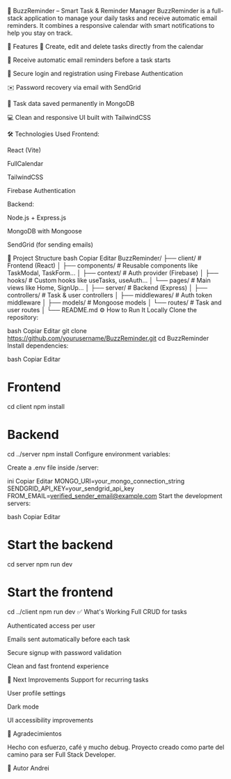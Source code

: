 🧠 BuzzReminder – Smart Task & Reminder Manager
BuzzReminder is a full-stack application to manage your daily tasks and receive automatic email reminders. It combines a responsive calendar with smart notifications to help you stay on track.

🚀 Features
📆 Create, edit and delete tasks directly from the calendar

🔔 Receive automatic email reminders before a task starts

🔐 Secure login and registration using Firebase Authentication

✉️ Password recovery via email with SendGrid

📂 Task data saved permanently in MongoDB

💻 Clean and responsive UI built with TailwindCSS

🛠️ Technologies Used
Frontend:

React (Vite)

FullCalendar

TailwindCSS

Firebase Authentication

Backend:

Node.js + Express.js

MongoDB with Mongoose

SendGrid (for sending emails)

📁 Project Structure
bash
Copiar
Editar
BuzzReminder/
├── client/         # Frontend (React)
│   ├── components/       # Reusable components like TaskModal, TaskForm...
│   ├── context/          # Auth provider (Firebase)
│   ├── hooks/            # Custom hooks like useTasks, useAuth...
│   └── pages/            # Main views like Home, SignUp...
│
├── server/         # Backend (Express)
│   ├── controllers/      # Task & user controllers
│   ├── middlewares/      # Auth token middleware
│   ├── models/           # Mongoose models
│   └── routes/           # Task and user routes
│
└── README.md
⚙️ How to Run It Locally
Clone the repository:

bash
Copiar
Editar
git clone https://github.com/yourusername/BuzzReminder.git
cd BuzzReminder
Install dependencies:

bash
Copiar
Editar
# Frontend
cd client
npm install

# Backend
cd ../server
npm install
Configure environment variables:

Create a .env file inside /server:

ini
Copiar
Editar
MONGO_URI=your_mongo_connection_string
SENDGRID_API_KEY=your_sendgrid_api_key
FROM_EMAIL=verified_sender_email@example.com
Start the development servers:

bash
Copiar
Editar
# Start the backend
cd server
npm run dev

# Start the frontend
cd ../client
npm run dev
✅ What's Working
Full CRUD for tasks

Authenticated access per user

Emails sent automatically before each task

Secure signup with password validation

Clean and fast frontend experience

🧩 Next Improvements
Support for recurring tasks

User profile settings

Dark mode

UI accessibility improvements



🙏 Agradecimientos

Hecho con esfuerzo, café y mucho debug. Proyecto creado como parte del camino para ser Full Stack Developer.

🌟 Autor Andrei
